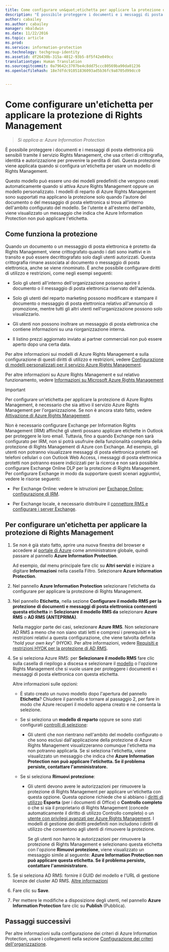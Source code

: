 ```yaml
---
title: Come configurare un&quot;etichetta per applicare la protezione di Rights Management | Azure Information Protection
description: "È possibile proteggere i documenti e i messaggi di posta elettronica più sensibili tramite il servizio Rights Management, che usa criteri di crittografia, identità e autorizzazione per prevenire la perdita di dati. Questa protezione viene applicata quando si configura un&quot;etichetta per usare un modello di Rights Management."
author: cabailey
ms.author: cabailey
manager: mbaldwin
ms.date: 11/22/2016
ms.topic: article
ms.prod: 
ms.service: information-protection
ms.technology: techgroup-identity
ms.assetid: df26430b-315a-4012-93b5-8f5f42e049cc
translationtype: Human Translation
ms.sourcegitcommit: 0a79642c3707be4c8dd75ccc80569ba90da01236
ms.openlocfilehash: 18e7dfdc91051836093ad5b36fc9a8705d99dcc0


---
```


# <a name="how-to-configure-a-label-to-apply-rights-management-protection"></a>Come configurare un'etichetta per applicare la protezione di Rights Management

>*Si applica a: Azure Information Protection*

È possibile proteggere i documenti e i messaggi di posta elettronica più sensibili tramite il servizio Rights Management, che usa criteri di crittografia, identità e autorizzazione per prevenire la perdita di dati. Questa protezione viene applicata quando si configura un'etichetta per usare un modello di Rights Management. 

Questo modello può essere uno dei modelli predefiniti che vengono creati automaticamente quando si attiva Azure Rights Management oppure un modello personalizzato. I modelli di reparto di Azure Rights Management sono supportati ma applicano la protezione solo quando l'autore del documento o del messaggio di posta elettronica si trova all'interno dell'ambito configurato del modello. Se l'utente è all'esterno dell'ambito, viene visualizzato un messaggio che indica che Azure Information Protection non può applicare l'etichetta.

## <a name="how-the-protection-works"></a>Come funziona la protezione

Quando un documento o un messaggio di posta elettronica è protetto da Rights Management, viene crittografato quando i dati sono inattivi e in transito e può essere decrittografato solo dagli utenti autorizzati. Questa crittografia rimane associata al documento o messaggio di posta elettronica, anche se viene rinominato. È anche possibile configurare diritti di utilizzo e restrizioni, come negli esempi seguenti:

- Solo gli utenti all'interno dell'organizzazione possono aprire il documento o il messaggio di posta elettronica riservato dell'azienda.

- Solo gli utenti del reparto marketing possono modificare e stampare il documento o messaggio di posta elettronica relativo all'annuncio di promozione, mentre tutti gli altri utenti nell'organizzazione possono solo visualizzarlo.

- Gli utenti non possono inoltrare un messaggio di posta elettronica che contiene informazioni su una riorganizzazione interna.

- Il listino prezzi aggiornato inviato ai partner commerciali non può essere aperto dopo una certa data.

Per altre informazioni sui modelli di Azure Rights Management e sulla configurazione di questi diritti di utilizzo e restrizioni, vedere [Configurazione di modelli personalizzati per il servizio Azure Rights Management](../deploy-use/configure-custom-templates.md).

Per altre informazioni su Azure Rights Management e sul relativo funzionamento, vedere [Informazioni su Microsoft Azure Rights Management](../understand-explore/what-is-azure-rms.md)

> [!IMPORTANT]
> Per configurare un'etichetta per applicare la protezione di Azure Rights Management, è necessario che sia attivo il servizio Azure Rights Management per l'organizzazione. Se non è ancora stato fatto, vedere [Attivazione di Azure Rights Management](../deploy-use/activate-service.md).

Non è necessario configurare Exchange per Information Rights Management (IRM) affinché gli utenti possano applicare etichette in Outlook per proteggere le loro email. Tuttavia, fino a quando Exchange non sarà configurato per IRM, non si potrà usufruire della funzionalità completa della protezione di Rights Management di Azure con Exchange. Ad esempio, gli utenti non potranno visualizzare messaggi di posta elettronica protetti nei telefoni cellulari o con Outlook Web Access, i messaggi di posta elettronica protetti non potranno essere indicizzati per la ricerca e non sarà possibile configurare Exchange Online DLP per la protezione di Rights Management. Per configurare Exchange in modo da supportare questi scenari aggiuntivi, vedere le risorse seguenti:

- Per Exchange Online: vedere le istruzioni per [Exchange Online: configurazione di IRM](../deploy-use/configure-office365.md#exchange-online-irm-configuration).

- Per Exchange locale, è necessario distribuire il [connettore RMS e configurare i server Exchange](../deploy-use/deploy-rms-connector.md). 


## <a name="to-configure-a-label-to-apply-rights-management-protection"></a>Per configurare un'etichetta per applicare la protezione di Rights Management

1. Se non è già stato fatto, aprire una nuova finestra del browser e accedere al [portale di Azure](https://portal.azure.com) come amministratore globale, quindi passare al pannello **Azure Information Protection**. 

    Ad esempio, dal menu principale fare clic su **Altri servizi** e iniziare a digitare **Informazioni** nella casella Filtro. Selezionare **Azure Information Protection**.

2. Nel pannello **Azure Information Protection** selezionare l'etichetta da configurare per applicare la protezione di Rights Management.

3. Nel pannello **Etichetta**, nella sezione **Configurare il modello RMS per la protezione di documenti e messaggi di posta elettronica contenenti questa etichetta** in **Selezionare il modello RMS da** selezionare **Azure RMS** o **AD RMS (ANTEPRIMA)**.
    
    Nella maggior parte dei casi, selezionare **Azure RMS**. Non selezionare AD RMS a meno che non siano stati letti e compresi i prerequisiti e le restrizioni relativi a questa configurazione, che viene talvolta definita "*hold your own key*" (HYOK). Per altre informazioni, vedere [Requisiti e restrizioni HYOK per la protezione di AD RMS](configure-adrms-restrictions.md).
    
4. Se si seleziona Azure RMS: per **Selezionare il modello RMS** fare clic sulla casella di riepilogo a discesa e selezionare il [modello](../deploy-use/configure-custom-templates.md) o l'opzione Rights Management che si vuole usare per proteggere i documenti e i messaggi di posta elettronica con questa etichetta.
    
    Altre informazioni sulle opzioni:
    
    - È stato creato un nuovo modello dopo l'apertura del pannello **Etichetta**? Chiudere il pannello e tornare al passaggio 2, per fare in modo che Azure recuperi il modello appena creato e ne consenta la selezione.
    
    - Se si seleziona un **modello di reparto** oppure se sono stati configurati [controlli di selezione](../deploy-use/activate-service.md#configuring-onboarding-controls-for-a-phased-deployment):
    
        - Gli utenti che non rientrano nell'ambito del modello configurato o che sono esclusi dall'applicazione della protezione di Azure Rights Management visualizzeranno comunque l'etichetta ma non potranno applicarla. Se si seleziona l'etichetta, viene visualizzato un messaggio che indica che **Azure Information Protection non può applicare l'etichetta. Se il problema persiste, contattare l'amministratore.**
        
    - Se si seleziona **Rimuovi protezione**:
        
        - Gli utenti devono avere le autorizzazioni per rimuovere la protezione di Rights Management per applicare un'etichetta con questa opzione. Questa opzione richiede che si abbiano i [diritti di utilizzo](../deploy-use/configure-usage-rights.md) **Esporta** (per i documenti di Office) o **Controllo completo** o che si sia il proprietario di Rights Management (concede automaticamente il diritto di utilizzo Controllo completo) o un [utente con privilegi avanzati per Azure Rights Management](../deploy-use/configure-super-users.md). I modelli di gestione dei diritti predefiniti non includono i diritti di utilizzo che consentono agli utenti di rimuovere la protezione. 

            Se gli utenti non hanno le autorizzazioni per rimuovere la protezione di Rights Management e selezionano questa etichetta con l'opzione **Rimuovi protezione**, viene visualizzato un messaggio simile al seguente: **Azure Information Protection non può applicare questa etichetta. Se il problema persiste, contattare l'amministratore.**

5. Se si seleziona AD RMS: fornire il GUID del modello e l'URL di gestione licenze del cluster AD RMS. [Altre informazioni](configure-adrms-restrictions.md#locating-the-information-to-specify-ad-rms-protection-with-an-azure-information-protection-label)

6. Fare clic su **Save**.

7. Per mettere le modifiche a disposizione degli utenti, nel pannello **Azure Information Protection** fare clic su **Publish** (Pubblica).

## <a name="next-steps"></a>Passaggi successivi

Per altre informazioni sulla configurazione dei criteri di Azure Information Protection, usare i collegamenti nella sezione [Configurazione dei criteri dell'organizzazione](configure-policy.md#configuring-your-organizations-policy).  



<!--HONumber=Nov16_HO4-->


